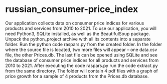 # russian_consumer-price_index
Our application collects data on consumer price indices for various products and services from 2010 to 2021.
To use our application, you will need Python3, SQLite installed, as well as the BeautifulSoup package. 
Unpack the python_project archive with all its contents into a separate folder. 
Run the python code raspars.py from the created folder. 
In the folder where the source file is located, two more files will appear – one data.csv file, the other Prices.db. 
The last file can be opened using SQLite and see the database of consumer price indices for all products and services from 2010 to 2021.
After executing the code raspars.py run the code extract.py from the same directory. 
The folder will contain 4 pdf files with a graph of price growth for a sample of 4 products from the Prices.db database.
